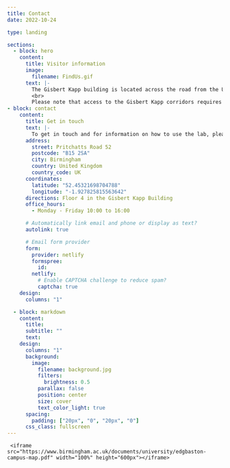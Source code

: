 ```yaml
---
title: Contact
date: 2022-10-24

type: landing

sections:
  - block: hero
    content:
      title: Visitor information
      image:
        filename: FindUs.gif
      text: |-
        The Gisbert Kapp building is located across the road from the University North Gate. Enter the Pritchatts Road 52 building through the parking lot. Looking at the Cafe 52, take the elevators on the left to the 4th floor. Exit the elevator on the left and enter the door leading to the corridor. The lab is at the end of the corridor.
        <br>
        Please note that access to the Gisbert Kapp corridors requires a UoB ID card. If you don't have one, please get in touch with us before you venture to the lab, so that we can meet you when you exit the elevator.
- block: contact
    content:
      title: Get in touch
      text: |-
        To get in touch and for information on how to use the lab, please fill in the form below. You will be given access to the Lab CODA where you will find all details. The lab is located in the Gisbert Kapp building. Entrance is via Pritchatts Road 52. Visitor parking is possible at the nearby multi-storey North East car park.
      address:
        street: Pritchatts Road 52
        postcode: "B15 2SA"
        city: Birmingham
        country: United Kingdom
        country_code: UK
      coordinates:
        latitude: "52.45321698704788"
        longitude: "-1.927825815563642"
      directions: Floor 4 in the Gisbert Kapp Building
      office_hours:
        - Monday - Friday 10:00 to 16:00

      # Automatically link email and phone or display as text?
      autolink: true

      # Email form provider
      form:
        provider: netlify
        formspree:
          id:
        netlify:
          # Enable CAPTCHA challenge to reduce spam?
          captcha: true
    design:
      columns: "1"

  - block: markdown
    content:
      title:
      subtitle: ""
      text:
    design:
      columns: "1"
      background:
        image:
          filename: background.jpg
          filters:
            brightness: 0.5
          parallax: false
          position: center
          size: cover
          text_color_light: true
      spacing:
        padding: ["20px", "0", "20px", "0"]
      css_class: fullscreen
---
```

     <iframe src="https://www.birmingham.ac.uk/documents/university/edgbaston-campus-map.pdf" width="100%" height="600px"></iframe>
  